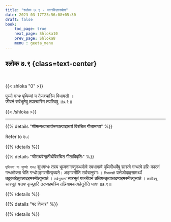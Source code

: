 ```yaml
---
title: "श्लोक ७.९ - ज्ञानविज्ञानयोग"
date: 2023-03-17T23:56:08+05:30
draft: false
book:
    toc_page: true
    next_page: Shloka10
    prev_page: Shloka8
    menu : geeta_menu
---
```




## श्लोक ७.९ {class=text-center}

<br/>

{{< shloka  "0"  >}}

पुण्यो गन्धः पृथिव्यां च तेजश्चास्मि विभावसौ ।   
जीवनं सर्वभूतेषु तपश्चास्मि तपस्विषु ॥७.९॥


{{< /shloka >}}

---


{{% details "श्रीमत्मध्वाचार्यभगवत्पादाचर्य विरचित  गीताभाष्य" %}}

Refer to ७.८

{{% /details %}}



{{% details "श्रीराघवेन्द्रतीर्थविरचित गीताविवृतिः" %}}

`पृथिव्यां यः पुण्यो गन्धः` शुभगन्धः तस्य भूम्यनागन्तुकधर्मत्वे
स्वभावत्वे पृथिवीधर्मेषु सारत्वे गन्धत्वे हरिः कारणं 
गन्धभोक्ता चेति गन्धोऽहमस्मीत्यृच्यते। 
अहमस्मीति सर्वत्रानुषंगः । 
`विभावसौ`  यत्तेजोदाहसामर्थ्यं तदुक्तहेतुबलादहमस्मीत्युच्यते । 
`सर्वभूतानां` सारभूतं यज्जीवनं 
तन्नियन्तृत्वात्तदप्यहमस्मीत्युच्यते । 
`तपस्विषु` सारभूतं  यत्तपः कृच्छ्रादि तदप्यहमस्मि 
तन्नियामकत्वहेतुनेति भावः ॥७.९॥

{{% /details %}}



{{% details "पद विचार" %}}


{{% /details %}}
